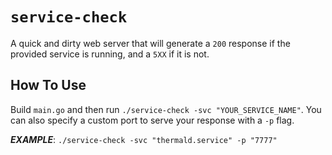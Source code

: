 # `service-check`
A quick and dirty web server that will generate a `200` response if the provided service is running, and a `5XX` if it is not.

## How To Use
Build `main.go` and then run `./service-check -svc "YOUR_SERVICE_NAME"`. You can also specify a custom port to serve your response with a `-p` flag. 

***EXAMPLE***: `./service-check -svc "thermald.service" -p "7777"`